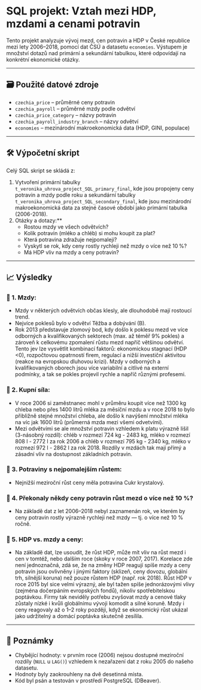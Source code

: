 # SQL projekt: Vztah mezi HDP, mzdami a cenami potravin

Tento projekt analyzuje vývoj mezd, cen potravin a HDP v České republice mezi lety 2006–2018, pomocí dat ČSÚ a datasetu `economies`. Výstupem je množství dotazů nad primární a sekundární tabulkou, které odpovídají na konkrétní ekonomické otázky.

---

## 🗃 Použité datové zdroje

- `czechia_price` – průměrné ceny potravin
- `czechia_payroll` – průměrné mzdy podle odvětví
- `czechia_price_category` – názvy potravin
- `czechia_payroll_industry_branch` – názvy odvětví
- `economies` – mezinárodní makroekonomická data (HDP, GINI, populace)

---

## 🛠 Výpočetní skript

Celý SQL skript se skládá z:

1. Vytvoření primární tabulky `t_veronika_uhrova_project_SQL_primary_final`, kde jsou propojeny ceny potravin a mzdy podle roku a sekundární tabulky `t_veronika_uhrova_project_SQL_secondary_final`, kde jsou mezinárodní makroekonomická data za stejné časové období jako primární tabulka (2006-2018).
2. Otázky a dotazy:**
   - Rostou mzdy ve všech odvětvích?
   - Kolik potravin (mléko a chléb) si mohu koupit za plat?
   - Která potravina zdražuje nejpomaleji?
   - Vyskytl se rok, kdy ceny rostly rychleji než mzdy o více než 10 %?
   - Má HDP vliv na mzdy a ceny potravin?

---

## 📈 Výsledky

### 🔹 1. Mzdy:
- Mzdy v některých odvětvích občas klesly, ale dlouhodobě mají rostoucí trend.
- Nejvíce poklesů bylo v odvětví Těžba a dobývání (B).
- Rok 2013 představuje zlomový bod, kdy došlo k poklesu mezd ve více odborných a kvalifikovaných sektorech (max. až téměř 9% pokles) a zároveň k celkovému zpomalení růstu mezd napříč většinou odvětví. Tento jev lze vysvětlit kombinací faktorů: ekonomickou stagnací (HDP <0), rozpočtovou opatrností firem, regulací a nižší investiční aktivitou (reakce na evropskou dluhovou krizi). Mzdy v odborných a kvalifikovaných oborech jsou více variabilní a citlivé na externí podmínky, a tak se pokles projevil rychle a napříč různými profesemi.

### 🔹 2. Kupní síla:
- V roce 2006 si zaměstnanec mohl v průměru koupit více než 1300 kg chleba nebo přes 1400 litrů mléka za měsíční mzdu a v roce 2018 to bylo přibližně stejné množství chleba, ale došlo k navýšení množství mléka na víc jak 1600 litrů (průmerná mzda mezi všemi odvetvími). 
- Mezi odvětvími se ale množství potravin vzhledem k platu výrazně lišil (3-násobný rozdíl): chléb v rozmezí 724 kg - 2483 kg, mléko v rozmezí 808 l - 2772 l za rok 2006 a chléb v rozmezí 795 kg - 2340 kg, mléko v rozmezí 972 l - 2862 l za rok 2018. Rozdíly v mzdách tak mají přímý a zásadní vliv na dostupnost základních potravin.

### 🔹 3. Potraviny s nejpomalejším růstem:
- Nejnižší meziroční růst ceny měla potravina Cukr krystalový.

### 🔹 4. Překonaly někdy ceny potravin růst mezd o více než 10 %?
- Na základě dat z let 2006–2018 nebyl zaznamenán rok, ve kterém by ceny potravin rostly výrazně rychleji než mzdy — tj. o více než 10 % ročně.

### 🔹 5. HDP vs. mzdy a ceny:
- Na základě dat, lze usoudit, že růst HDP, může mít vliv na růst mezd i cen v tomtéž, nebo dalším roce (skoky v roce 2007, 2017). Korelace zde není jednoznačná, zdá se, že na změny HDP reagují spíše mzdy a ceny potravin jsou ovlivněny i jinými faktory (sklizeň, ceny dovozu, globální trh, silnější koruna) než pouze růstem HDP (např. rok 2018). Růst HDP v roce 2015 byl sice velmi výrazný, ale byl tažen spíše jednorázovými vlivy (zejména dočerpáním evropských fondů), nikoliv spotřebitelskou poptávkou. Firmy tak neviděly potřebu zvyšovat mzdy a cenové tlaky zůstaly nízké i kvůli globálnímu vývoji komodit a silné koruně. Mzdy i ceny reagovaly až o 1–2 roky později, když se ekonomický růst ukázal jako udržitelný a domácí poptávka skutečně zesílila.

---

## 🧾 Poznámky

- Chybějící hodnoty: v prvním roce (2006) nejsou dostupné meziroční rozdíly (`NULL` u `LAG()`) vzhledem k nezařazení dat z roku 2005 do našeho datasetu.
- Hodnoty byly zaokrouhleny na dvě desetinná místa.
- Kód byl psán a testován v prostředí PostgreSQL (DBeaver).


